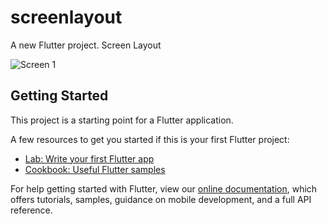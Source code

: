 # screenlayout

A new Flutter project.
Screen Layout


  ![Screen 1](https://user-images.githubusercontent.com/75294518/120892126-0df2b980-c626-11eb-9a57-fbff6c1400ba.JPG)

## Getting Started

This project is a starting point for a Flutter application.

A few resources to get you started if this is your first Flutter project:

- [Lab: Write your first Flutter app](https://flutter.dev/docs/get-started/codelab)
- [Cookbook: Useful Flutter samples](https://flutter.dev/docs/cookbook)

For help getting started with Flutter, view our
[online documentation](https://flutter.dev/docs), which offers tutorials,
samples, guidance on mobile development, and a full API reference.
